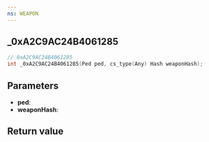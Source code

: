```yaml
---
ns: WEAPON
---
```

## _0xA2C9AC24B4061285

```c
// 0xA2C9AC24B4061285
int _0xA2C9AC24B4061285(Ped ped, cs_type(Any) Hash weaponHash);
```


## Parameters
* **ped**: 
* **weaponHash**: 

## Return value
